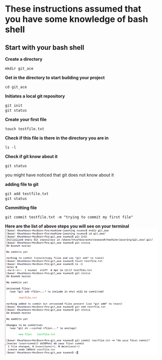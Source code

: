 # These instructions assumed that you have some knowledge of bash shell
## Start with your bash shell
**Create a directory**
```
mkdir git_ace
```
**Get in the directory to start building your project**

```
cd git_ace
```

**Initiates a local git repository**

```
git init
git status
```

**Create your first file**
```
touch testfile.txt
```
**Check if this file is there in the directory you are in**

```
ls -l
```
**Check if git know about it**

```
git status
```
you might have noticed that git does not know about it

**adding file to git**
```
git add testfile.txt
git status
```
**Committing file**
```
git commit testfile.txt -m "trying to commit my first file"
```
**Here are the list of above steps you will see on your terminal**
![Alt text](imgs1/local_git.png)